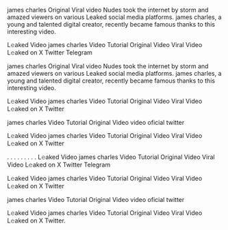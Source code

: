 james charles Original Viral video Nudes took the internet by storm and amazed viewers on various Leaked social media platforms. james charles, a young and talented digital creator, recently became famous thanks to this interesting video.

L𝚎aked Video james charles Video Tutorial Original Video Viral Video L𝚎aked on X Twitter Telegram

james charles Original Viral video Nudes took the internet by storm and amazed viewers on various Leaked social media platforms. james charles, a young and talented digital creator, recently became famous thanks to this interesting video.

L𝚎aked Video james charles Video Tutorial Original Video Viral Video L𝚎aked on X Twitter

james charles Video Tutorial Original Video video oficial twitter

L𝚎aked Video james charles Video Tutorial Original Video Viral Video L𝚎aked on X Twitter

. . . . . . . . . L𝚎aked Video james charles Video Tutorial Original Video Viral Video L𝚎aked on X Twitter Telegram

L𝚎aked Video james charles Video Tutorial Original Video Viral Video L𝚎aked on X Twitter

james charles Video Tutorial Original Video video oficial twitter

L𝚎aked Video james charles Video Tutorial Original Video Viral Video L𝚎aked on X Twitter.
